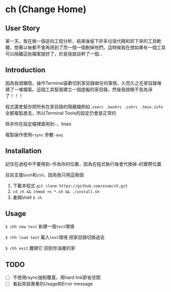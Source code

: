 # ch (Change Home)

## User Story

某一天，我在做一個逆向工程分析，結束後留下許多垃圾代碼和抓下來的工具軟體，想著以後都不會再用到了而一個一個刪掉他們，這時候我在想如果有一個工具可以隔離這些檔案就好了，於是我就自幹了一個...

## Introduction

因為我很懶惰，操作Terminal喜歡切到家目錄做任何事情，久而久之在家目錄堆積了一堆檔案。這個工具幫我建立一個虛擬的家目錄，然後我就眼不見為淨了！！！

程式還會幫你把所有在家目錄的隱藏檔例如`.vimrc .bashrc .zshrc .tmux.info`全都複製進去，所以Terminal Tools的設定仍會是正常的

除非你在設定檔裡面用到`~`，lmao

複製操作使用`rsync` 參數`-auq`

## Installation

記住在過程中不要用到`~`作為你的位置，因為在程式執行後會代換掉`~`的實際位置

目前支援`bash`和`zsh`，因為我只用這兩個

1. 下載本程式 `git clone https://github.com/xnum/ch.git`
2. `cd ch && chmod +x *.sh && ./install.sh`
3. 重開shell `$ ch`

## Usage

`$ chh new test` 新建一個`test`環境

`$ chh load test` 載入`test`環境 把家目錄切換過去

`$ chh exit` 離開它 回到你溫暖的家

## TODO

- [ ] 不使用rsync強制覆蓋，用hard link節省空間
- [ ] 看起來超專業的Usage和Error message
